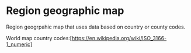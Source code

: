 # Region geographic map

Region geogrpahic map that uses data based on country or county codes.

World map country codes:[https://en.wikipedia.org/wiki/ISO_3166-1_numeric]
